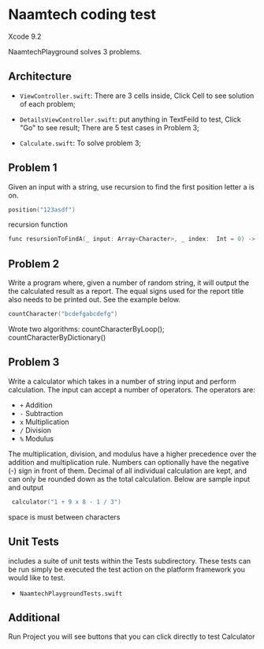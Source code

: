 # Naamtech coding test


 Xcode 9.2
 
 NaamtechPlayground  solves 3 problems.
 
 ## Architecture
 
- `ViewController.swift`:  There are 3 cells inside, Click Cell to see solution of each problem;

- `DetailsViewController.swift`:  put anything in TextFeild to test, Click "Go" to see result; There are 5 test cases in Problem 3;

- `Calculate.swift`: To solve problem 3;


## Problem 1
Given an input with a string, use recursion to find the first position letter a is on.

```objective-c
position("123asdf")
```

recursion function
```objective-c
func resursionToFindA(_ input: Array<Character>, _ index:  Int = 0) -> Int {}
```

## Problem 2
Write a program where, given a number of random string, it will output the the calculated result as a report. The equal signs used for the report title also needs to be printed out. See the example below.


```objective-c
countCharacter("bcdefgabcdefg")
```

Wrote two algorithms: countCharacterByLoop(); countCharacterByDictionary()


## Problem 3
Write a calculator which takes in a number of string input and perform calculation. The input can accept a number of operators. The operators are:
*    `+` Addition
*    `-` Subtraction
*    `x` Multiplication
*    `/` Division
*    `%` Modulus


The multiplication, division, and modulus have a higher precedence over the addition and multiplication rule. Numbers can optionally have the negative (-) sign in front of them. Decimal of all individual calculation are kept, and can only be rounded down as the total calculation. Below are sample input and output

```objective-c
 calculator("1 + 9 x 8 - 1 / 3")
```

space is must between characters

## Unit Tests
 includes a suite of unit tests within the Tests subdirectory. These tests can be run simply be executed the test action on the platform framework you would like to test.
- `NaamtechPlaygroundTests.swift`

## Additional
Run Project you will see buttons that you can click directly to test Calculator



